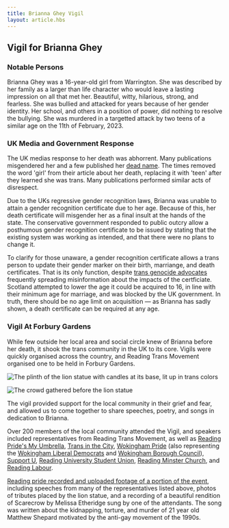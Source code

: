 ```yaml
---
title: Brianna Ghey Vigil
layout: article.hbs
---
```


<section class="article-block">

## Vigil for Brianna Ghey

</section>

<section class="article-block stack">

### Notable Persons

Brianna Ghey was a 16-year-old girl from Warrington. She was described by her
family as a larger than life character who would leave a lasting impression on
all that met her. Beautiful, witty, hilarious, strong, and fearless. She was
bullied and attacked for years because of her gender identity. Her school, and
others in a position of power, did nothing to resolve the bullying. She was
murdered in a targetted attack by two teens of a similar age on the 11th of
February, 2023.

</section>


<section class="article-block stack">

### UK Media and Government Response

The UK medias response to her death was abhorrent. Many publications
misgendered her and a few published her [dead name](/misc/deadname.md). The
times removed the word 'girl' from their article about her death, replacing it
with 'teen' after they learned she was trans. Many publications performed
similar acts of disrespect.

Due to the UKs regressive gender recognition laws, Brianna was unable to attain
a gender recognition certificate due to her age. Because of this, her death
certificate will misgender her as a final insult at the hands of the state. The
conservative government responded to public outcry allow a posthumous gender
recognition certificate to be issued by stating that the existing system was
working as intended, and that there were no plans to change it.

To clarify for those unaware, a gender recognition certificate allows a trans
person to update their gender marker on their birth, marriange, and death
certificates. That is its only function, despite [trans genocide
advocates](/misc/tga) frequently spreading misinformation about the impacts of
the certficiate. Scotland attempted to lower the age it could be acquired to
16, in line with their minimum age for marriage, and was blocked by the UK
government. In truth, there should be no age limit on acquisition &mdash; as
Brianna has sadly shown, a death certificate can be required at any age.

</section>

<section class="article-block stack">

### Vigil At Forbury Gardens

While few outside her local area and social circle knew of Brianna before her
death, it shook the trans community in the UK to its core. Vigils were quickly
organised across the country, and Reading Trans Movement organised one to be
held in Forbury Gardens.

![The plinth of the lion statue with candles at its base, lit up in trans colors](/images/vigil-statue.jpg)

![The crowd gathered before the lion statue](/images/vigil.jpg)

The vigil provided support for the local community in their grief and fear, and
allowed us to come together to share speeches, poetry, and songs in dedication
to Brianna.

Over 200 members of the local community attended the Vigil, and speakers
included representatives from Reading Trans Movement, as well as [Reading
Pride's My Umbrella][myum], [Trans in the City][titc], [Wokingham
Pride][wpride] (also representing the [Wokingham Liberal Democrats][wld] and
[Wokingham Borough Council][wbc]), [Support U][spu], [Reading University
Student Union][rusu], [Reading Minster Church][rmc], and [Reading Labour][rl].

[Reading pride recorded and uploaded footage of a portion of the
event][vigilvid], including speeches from many of the representatives listed
above, photos of tributes placed by the lion statue, and a recording of a
beautiful rendition of Scarecrow by Melissa Etheridge sung by one of the
attendants. The song was written about the kidnapping, torture, and murder of
21 year old Matthew Shepard motivated by the anti-gay movement of the 1990s.

</section>

[vigilvid]: https://www.youtube.com/watch?v=Wl-cQ8yft6I
[myum]: https://www.myumbrella.org.uk/
[titc]: https://www.transinthecity.co.uk/ 
[wld]: https://www.wokinghamlibdems.org.uk/
[wpride]: https://www.facebook.com/groups/866071167221161/
[wbc]: https://www.wokingham.gov.uk/
[spu]: https://www.supportu.org.uk/
[rusu]: https://www.rusu.co.uk/
[rmc]: https://www.readingminster.org.uk/
[rl]: https://readinglabour.org.uk/
